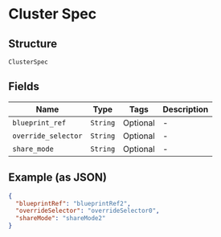 
# Cluster Spec

## Structure

`ClusterSpec`

## Fields

| Name | Type | Tags | Description |
|  --- | --- | --- | --- |
| `blueprint_ref` | `String` | Optional | - |
| `override_selector` | `String` | Optional | - |
| `share_mode` | `String` | Optional | - |

## Example (as JSON)

```json
{
  "blueprintRef": "blueprintRef2",
  "overrideSelector": "overrideSelector0",
  "shareMode": "shareMode2"
}
```

